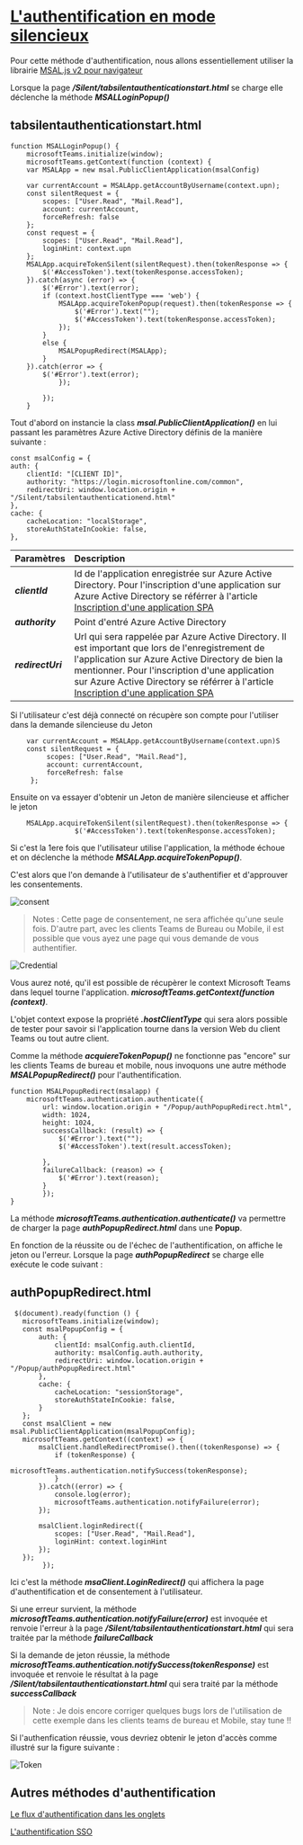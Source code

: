 #  [L'authentification en mode silencieux](https://docs.microsoft.com/fr-fr/microsoftteams/platform/concepts/authentication/authentication)

Pour cette méthode d'authentification, nous allons essentiellement utiliser la librairie [MSAL.js v2 pour navigateur](https://github.com/AzureAD/microsoft-authentication-library-for-js/tree/dev/lib/msal-browser)

Lorsque la page **_/Silent/tabsilentauthenticationstart.html_** se charge elle déclenche la méthode **_MSALLoginPopup()_**

## tabsilentauthenticationstart.html

```JS
function MSALLoginPopup() {
    microsoftTeams.initialize(window);
    microsoftTeams.getContext(function (context) {
    var MSALApp = new msal.PublicClientApplication(msalConfig)
    
    var currentAccount = MSALApp.getAccountByUsername(context.upn);
    const silentRequest = {
        scopes: ["User.Read", "Mail.Read"],
        account: currentAccount,
        forceRefresh: false
    };
    const request = {
        scopes: ["User.Read", "Mail.Read"],
        loginHint: context.upn
    };    
    MSALApp.acquireTokenSilent(silentRequest).then(tokenResponse => {
        $('#AccessToken').text(tokenResponse.accessToken);
    }).catch(async (error) => {
        $('#Error').text(error);
        if (context.hostClientType === 'web') {
            MSALApp.acquireTokenPopup(request).then(tokenResponse => {
                $('#Error').text("");
                $('#AccessToken').text(tokenResponse.accessToken);
            });
        }
        else {      
            MSALPopupRedirect(MSALApp);
        }
    }).catch(error => {
        $('#Error').text(error);
            });

        });
    }
```

Tout d'abord on instancie la class **_msal.PublicClientApplication()_** en lui passant les paramètres Azure Active Directory définis de la manière suivante : 

```JS
const msalConfig = {
auth: {
    clientId: "[CLIENT ID]",
    authority: "https://login.microsoftonline.com/common", 
    redirectUri: window.location.origin + "/Silent/tabsilentauthenticationend.html"        
},
cache: {
    cacheLocation: "localStorage", 
    storeAuthStateInCookie: false, 
},
```
| Paramètres| Description |
| ------------- |:-------------|
|**_clientId_**| Id de l'application enregistrée sur Azure Active Directory. Pour l'inscription d'une application sur Azure Active Directory se référrer à l'article [Inscription d'une application SPA](https://docs.microsoft.com/fr-fr/azure/active-directory/develop/scenario-spa-app-registration#redirect-uri-msaljs-20-with-auth-code-flow) |
|**_authority_**|Point d'entré Azure Active Directory|
|**_redirectUri_**|Url qui sera rappelée par Azure Active Directory. Il est important que lors de l'enregistrement de l'application sur Azure Active Directory de bien la mentionner. Pour l'inscription d'une application sur Azure Active Directory se référrer à l'article [Inscription d'une application SPA](https://docs.microsoft.com/fr-fr/azure/active-directory/develop/scenario-spa-app-registration#redirect-uri-msaljs-20-with-auth-code-flow) |

Si l'utilisateur c'est déjà connecté on récupère son compte pour l'utiliser dans la demande silencieuse du Jeton

```JS
    var currentAccount = MSALApp.getAccountByUsername(context.upn)S
    const silentRequest = {
         scopes: ["User.Read", "Mail.Read"],
         account: currentAccount,
         forceRefresh: false
     };
```

Ensuite on va essayer d'obtenir un Jeton de manière silencieuse et afficher le jeton

```JS
    MSALApp.acquireTokenSilent(silentRequest).then(tokenResponse => {
                $('#AccessToken').text(tokenResponse.accessToken);
```

Si c'est la 1ere fois que l'utilisateur utilise l'application, la méthode échoue et on déclenche la méthode **_MSALApp.acquireTokenPopup()_**.

C'est alors que l'on demande à l'utilisateur de s'authentifier et d'approuver les consentements.

![consent](https://github.com/EricVernie/AuthentificationInTeams/blob/main/images/SilentConsentement.png)

>Notes : Cette page de consentement, ne sera affichée qu'une seule fois. D'autre part, avec les clients Teams de Bureau ou Mobile, il est possible que vous ayez une page qui vous demande de vous authentifier.

![Credential](https://github.com/EricVernie/AuthentificationInTeams/blob/main/images/SilentCredentiels.png)

Vous aurez noté, qu'il est possible de récupèrer le context Microsoft Teams dans lequel tourne l'application. **_microsoftTeams.getContext(function (context)_**.

L'objet context expose la propriété **_.hostClientType_** qui sera alors possible de tester pour savoir si l'application tourne dans la version Web du client Teams ou tout autre client. 

Comme la méthode **_acquiereTokenPopup()_** ne fonctionne pas "encore" sur les clients Teams de bureau et mobile, nous invoquons une autre méthode **_MSALPopupRedirect()_** pour l'authentification.

```JS
function MSALPopupRedirect(msalapp) {    
    microsoftTeams.authentication.authenticate({
        url: window.location.origin + "/Popup/authPopupRedirect.html",
        width: 1024,
        height: 1024,
        successCallback: (result) => {
            $('#Error').text("");
            $('#AccessToken').text(result.accessToken);
            
        },
        failureCallback: (reason) => {
            $('#Error').text(reason);
        }
        });
}
```

La méthode **_microsoftTeams.authentication.authenticate()_** va permettre de charger la page **_authPopupRedirect.html_** dans une **Popup**.

En fonction de la réussite ou de l'échec de l'authentification, on affiche le jeton ou l'erreur.
Lorsque la page **_authPopupRedirect_** se charge elle exécute le code suivant :

## authPopupRedirect.html

```JS
 $(document).ready(function () {
   microsoftTeams.initialize(window);
   const msalPopupConfig = {
       auth: {
           clientId: msalConfig.auth.clientId,
           authority: msalConfig.auth.authority,
           redirectUri: window.location.origin + "/Popup/authPopupRedirect.html"
       },
       cache: {
           cacheLocation: "sessionStorage", 
           storeAuthStateInCookie: false, 
       }
   };
   const msalClient = new msal.PublicClientApplication(msalPopupConfig);
   microsoftTeams.getContext((context) => {
       msalClient.handleRedirectPromise().then((tokenResponse) => {
           if (tokenResponse) {
               microsoftTeams.authentication.notifySuccess(tokenResponse);
           }
       }).catch((error) => {
           console.log(error);
           microsoftTeams.authentication.notifyFailure(error);
       });
       
       msalClient.loginRedirect({
           scopes: ["User.Read", "Mail.Read"],
           loginHint: context.loginHint
       });
   });
        });
```

Ici c'est la méthode **_msaClient.LoginRedirect()_** qui affichera la page d'authentification et de consentement à l'utilisateur.

Si une erreur survient, la méthode **_microsoftTeams.authentication.notifyFailure(error)_** est invoquée et renvoie l'erreur à la page **_/Silent/tabsilentauthenticationstart.html_** qui sera traitée par la méthode **_failureCallback_**

 Si la demande de jeton réussie, la méthode **_microsoftTeams.authentication.notifySuccess(tokenResponse)_** est invoquée et renvoie le résultat à la page **_/Silent/tabsilentauthenticationstart.html_** qui sera traité par la méthode **_successCallback_**

 >Note : Je dois encore corriger quelques bugs lors de l'utilisation de cette exemple dans les clients teams de bureau et Mobile, stay tune !!

Si l'authenfication réussie, vous devriez obtenir le jeton d'accès comme illustré sur la figure suivante : 

![Token](https://github.com/EricVernie/AuthentificationInTeams/blob/main/images/SilentToken.png)

## Autres méthodes d'authentification

[Le flux d'authentification dans les onglets](https://github.com/EricVernie/AuthentificationInTeams/blob/main/Tab.md)

[L'authentification SSO](https://github.com/EricVernie/AuthentificationInTeams/blob/main/SSO.md)
